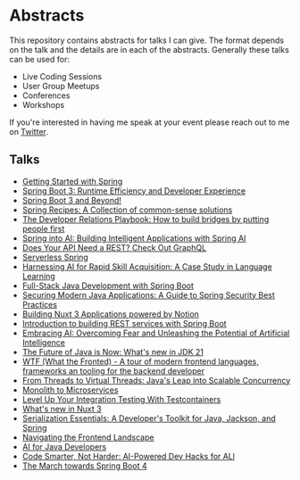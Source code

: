 # Abstracts

This repository contains abstracts for talks I can give. The format depends on the talk and the details are in each of the abstracts. Generally these talks can be used for:

- Live Coding Sessions
- User Group Meetups
- Conferences
- Workshops

If you're interested in having me speak at your event please reach out to me on [Twitter](http://twitter.com/therealdanvega).

## Talks

- [Getting Started with Spring](./getting-started-spring.md)
- [Spring Boot 3: Runtime Efficiency and Developer Experience](spring-boot-3.md)
- [Spring Boot 3 and Beyond!](./spring-boot-3-beyond.md)
- [Spring Recipes: A Collection of common-sense solutions](spring-recipes.md)
- [The Developer Relations Playbook: How to build bridges by putting people first](./devrel.md) 
- [Spring into AI: Building Intelligent Applications with Spring AI](spring-into-ai.md)
- [Does Your API Need a REST? Check Out GraphQL](spring-for-graphql.md)
- [Serverless Spring](serverless-spring.md)
- [Harnessing AI for Rapid Skill Acquisition: A Case Study in Language Learning](./ai-learning.md)
- [Full-Stack Java Development with Spring Boot](full-stack-java-spring-boot.md)
- [Securing Modern Java Applications: A Guide to Spring Security Best Practices](modern-spring-security.md)
- [Building Nuxt 3 Applications powered by Notion](./nuxt-3-notion.md)
- [Introduction to building REST services with Spring Boot](rest-service-spring-boot.md)
- [Embracing AI: Overcoming Fear and Unleashing the Potential of Artificial Intelligence](ai.md)
- [The Future of Java is Now: What's new in JDK 21](./jdk-21.md)
- [WTF (What the Fronted) - A tour of modern frontend languages, frameworks an tooling for the backend developer](./wtf.md)
- [From Threads to Virtual Threads: Java's Leap into Scalable Concurrency](./virtual-threads.md)
- [Monolith to Microservices](./monolith-to-microservices.md)
- [Level Up Your Integration Testing With Testcontainers](./test-containers.md)
- [What's new in Nuxt 3](./nuxt-3.md)
- [Serialization Essentials: A Developer's Toolkit for Java, Jackson, and Spring](./java-serialization.md)
- [Navigating the Frontend Landscape](./java-frontends.md)
- [AI for Java Developers](./ai-java-developers.md)
- [Code Smarter, Not Harder: AI-Powered Dev Hacks for ALl](./ai-powered-dev-hacks.md)
- [The March towards Spring Boot 4](./spring-boot-4.md)
